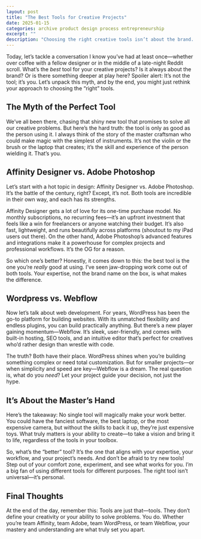 ```yaml
---
layout: post
title: "The Best Tools for Creative Projects"
date: 2025-01-15
categories: archive product design process entrepreneurship
excerpt: ""
description: "Choosing the right creative tools isn’t about the brand. Discover how to align your skills with platforms like Photoshop, Affinity, WordPress, and Webflow."
---
```


Today, let’s tackle a conversation I know you’ve had at least once—whether over coffee with a fellow designer or in the middle of a late-night Reddit scroll. What’s the *best* tool for your creative projects? Is it always about the brand? Or is there something deeper at play here? Spoiler alert: It’s not the tool; it’s you. Let’s unpack this myth, and by the end, you might just rethink your approach to choosing the “right” tools.


## The Myth of the Perfect Tool

We’ve all been there, chasing that shiny new tool that promises to solve all our creative problems. But here’s the hard truth: the tool is only as good as the person using it. I always think of the story of the master craftsman who could make magic with the simplest of instruments. It’s not the violin or the brush or the laptop that creates; it’s the skill and experience of the person wielding it. That’s you.


## Affinity Designer vs. Adobe Photoshop

Let’s start with a hot topic in design: Affinity Designer vs. Adobe Photoshop. It’s the battle of the century, right? Except, it’s not. Both tools are incredible in their own way, and each has its strengths.

Affinity Designer gets a lot of love for its one-time purchase model. No monthly subscriptions, no recurring fees—it’s an upfront investment that feels like a win for freelancers or anyone watching their budget. It’s also fast, lightweight, and runs beautifully across platforms (shoutout to my iPad users out there). On the other hand, Adobe Photoshop’s advanced features and integrations make it a powerhouse for complex projects and professional workflows. It’s the OG for a reason.

So which one’s better? Honestly, it comes down to this: the best tool is the one you’re *really* good at using. I’ve seen jaw-dropping work come out of both tools. Your expertise, not the brand name on the box, is what makes the difference.


## Wordpress vs. Webflow

Now let’s talk about web development. For years, WordPress has been the go-to platform for building websites. With its unmatched flexibility and endless plugins, you can build practically anything. But there’s a new player gaining momentum—Webflow. It’s sleek, user-friendly, and comes with built-in hosting, SEO tools, and an intuitive editor that’s perfect for creatives who’d rather design than wrestle with code.

The truth? Both have their place. WordPress shines when you’re building something complex or need total customization. But for smaller projects—or when simplicity and speed are key—Webflow is a dream. The real question is, what do you *need*? Let your project guide your decision, not just the hype.


## It’s About the Master’s Hand

Here’s the takeaway: No single tool will magically make your work better. You could have the fanciest software, the best laptop, or the most expensive camera, but without the skills to back it up, they’re just expensive toys. What truly matters is your ability to create—to take a vision and bring it to life, regardless of the tools in your toolbox.

So, what’s the “better” tool? It’s the one that aligns with your expertise, your workflow, and your project’s needs. And don’t be afraid to try new tools! Step out of your comfort zone, experiment, and see what works for you. I’m a big fan of using different tools for different purposes. The right tool isn’t universal—it’s personal.


## Final Thoughts

At the end of the day, remember this: Tools are just that—tools. They don’t define your creativity or your ability to solve problems. You do. Whether you’re team Affinity, team Adobe, team WordPress, or team Webflow, your mastery and understanding are what truly set you apart.

